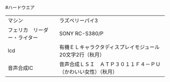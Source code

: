 #ハードウエア

<table>
<tr><td>マシン</td><td>ラズベリーパイ3</td></tr>
<tr><td>フェリカ　リーダー・ライター</td><td>SONY RC-S380/P</td></tr>
<tr><td>lcd</td><td>有機ＥＬキャラクタディスプレイモジュール20文字2行（秋月）</td></tr>
<tr><td>音声合成IC</td><td>音声合成ＬＳＩ　ＡＴＰ３０１１Ｆ４－ＰＵ（かわいい女性）（秋月）</td></tr>
</table>


